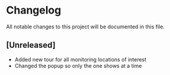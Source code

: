 # Changelog
All notable changes to this project will be documented in this file.

## [Unreleased]
- Added new tour for all monitoring locations of interest
- Changed the popup so only the one shows at a time

